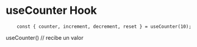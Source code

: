 # useCounter Hook

```
    const { counter, increment, decrement, reset } = useCounter(10);
```

useCounter() // recibe un valor